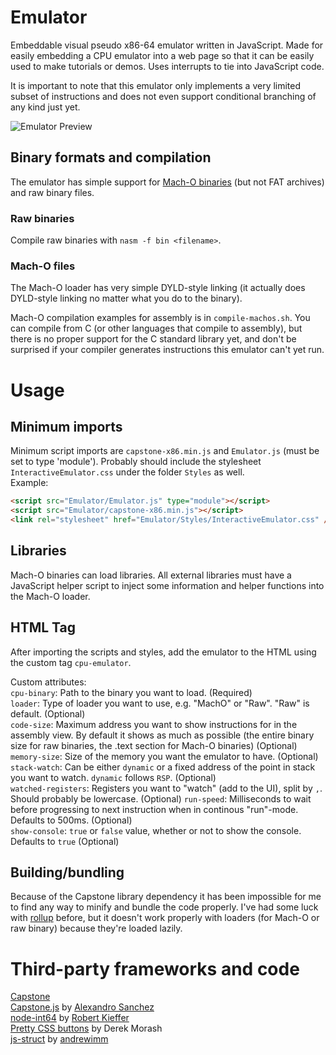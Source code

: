 # Emulator
Embeddable visual pseudo x86-64 emulator written in JavaScript. Made for easily embedding a CPU emulator into a web page so that it can
be easily used to make tutorials or demos. Uses interrupts to tie into JavaScript code.   

It is important to note that this emulator only implements a very limited subset of instructions and does not even 
support conditional branching of any kind just yet. 

![Emulator Preview](https://bordplate.no/learn-bof/emulator.png)

## Binary formats and compilation
The emulator has simple support for [Mach-O binaries](https://en.wikipedia.org/wiki/Mach-O) (but not FAT archives) and raw binary files.

### Raw binaries
Compile raw binaries with `nasm -f bin <filename>`.

### Mach-O files
The Mach-O loader has very simple DYLD-style linking (it actually does DYLD-style linking no matter what you do to the binary). 

Mach-O compilation examples for assembly is in `compile-machos.sh`. You can compile from C (or other languages that compile to assembly), but there is no proper support for the C standard library yet, and don't be surprised if your compiler generates instructions this emulator can't yet run. 

# Usage

## Minimum imports
Minimum script imports are `capstone-x86.min.js` and `Emulator.js` (must be set to type 'module'). Probably should include the stylesheet
`InteractiveEmulator.css` under the folder `Styles` as well.  
Example: 
```html
<script src="Emulator/Emulator.js" type="module"></script>
<script src="Emulator/capstone-x86.min.js"></script>
<link rel="stylesheet" href="Emulator/Styles/InteractiveEmulator.css" />
```

## Libraries
Mach-O binaries can load libraries. All external libraries must have a JavaScript helper script to inject some information and helper functions into the Mach-O loader. 

## HTML Tag
After importing the scripts and styles, add the emulator to the HTML using the custom tag `cpu-emulator`. 

Custom attributes:  
`cpu-binary`: Path to the binary you want to load. (Required)  
`loader`: Type of loader you want to use, e.g. "MachO" or "Raw". "Raw" is default. (Optional)  
`code-size`: Maximum address you want to show instructions for in the assembly view. By default it shows as much as possible (the entire binary size for raw binaries, the .text section for Mach-O binaries) (Optional)  
`memory-size`: Size of the memory you want the emulator to have. (Optional)  
`stack-watch`: Can be either `dynamic` or a fixed address of the point in stack you want to watch. `dynamic` follows `RSP`. (Optional)   
`watched-registers`: Registers you want to "watch" (add to the UI), split by `,`. Should probably be lowercase. (Optional)
`run-speed`: Milliseconds to wait before progressing to next instruction when in continous "run"-mode. Defaults to 500ms. (Optional)  
`show-console`: `true` or `false` value, whether or not to show the console. Defaults to `true` (Optional)

## Building/bundling
Because of the Capstone library dependency it has been impossible for me to find any way to minify and bundle the code properly. I've had some luck with [rollup](https://rollupjs.org/guide/en/) before, but it doesn't work properly with loaders (for Mach-O or raw binary) because they're loaded lazily. 

# Third-party frameworks and code
[Capstone](http://www.capstone-engine.org)  
[Capstone.js](https://github.com/AlexAltea/capstone.js) by [Alexandro Sanchez](https://github.com/AlexAltea)  
[node-int64](https://github.com/broofa/node-int64) by [Robert Kieffer](https://github.com/broofa)  
[Pretty CSS buttons](https://codepen.io/derekmorash/) by Derek Morash  
[js-struct](https://github.com/andrewimm/js-struct) by [andrewimm](https://github.com/andrewimm)
